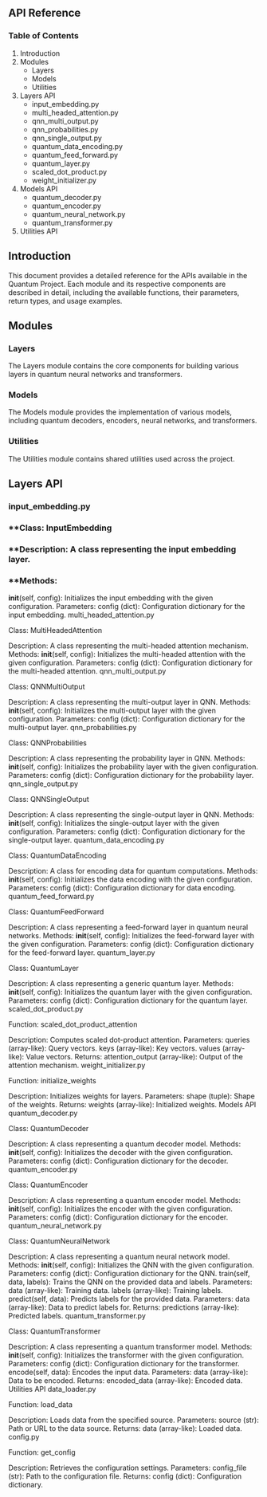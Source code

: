 ## **API Reference**

### **Table of Contents**

1. Introduction
2. Modules
   * Layers
   * Models
   * Utilities
3. Layers API
   * input_embedding.py
   * multi_headed_attention.py
   * qnn_multi_output.py
   * qnn_probabilities.py
   * qnn_single_output.py
   * quantum_data_encoding.py
   * quantum_feed_forward.py
   * quantum_layer.py
   * scaled_dot_product.py
   * weight_initializer.py
4. Models API
   * quantum_decoder.py
   * quantum_encoder.py
   * quantum_neural_network.py
   * quantum_transformer.py
5. Utilities API


## **Introduction**
This document provides a detailed reference for the APIs available in the Quantum Project. Each module and its respective components are described in detail, including the available functions, their parameters, return types, and usage examples.

## **Modules**

### **Layers**

The Layers module contains the core components for building various layers in quantum neural networks and transformers.

### **Models**

The Models module provides the implementation of various models, including quantum decoders, encoders, neural networks, and transformers.

### **Utilities**

The Utilities module contains shared utilities used across the project.

## **Layers API**
### **input_embedding.py**

### **Class: InputEmbedding

### **Description: A class representing the input embedding layer.
### **Methods:
   __init__(self, config): Initializes the input embedding with the given configuration.
Parameters:
config (dict): Configuration dictionary for the input embedding.
multi_headed_attention.py

Class: MultiHeadedAttention

Description: A class representing the multi-headed attention mechanism.
Methods:
__init__(self, config): Initializes the multi-headed attention with the given configuration.
Parameters:
config (dict): Configuration dictionary for the multi-headed attention.
qnn_multi_output.py

Class: QNNMultiOutput

Description: A class representing the multi-output layer in QNN.
Methods:
__init__(self, config): Initializes the multi-output layer with the given configuration.
Parameters:
config (dict): Configuration dictionary for the multi-output layer.
qnn_probabilities.py

Class: QNNProbabilities

Description: A class representing the probability layer in QNN.
Methods:
__init__(self, config): Initializes the probability layer with the given configuration.
Parameters:
config (dict): Configuration dictionary for the probability layer.
qnn_single_output.py

Class: QNNSingleOutput

Description: A class representing the single-output layer in QNN.
Methods:
__init__(self, config): Initializes the single-output layer with the given configuration.
Parameters:
config (dict): Configuration dictionary for the single-output layer.
quantum_data_encoding.py

Class: QuantumDataEncoding

Description: A class for encoding data for quantum computations.
Methods:
__init__(self, config): Initializes the data encoding with the given configuration.
Parameters:
config (dict): Configuration dictionary for data encoding.
quantum_feed_forward.py

Class: QuantumFeedForward

Description: A class representing a feed-forward layer in quantum neural networks.
Methods:
__init__(self, config): Initializes the feed-forward layer with the given configuration.
Parameters:
config (dict): Configuration dictionary for the feed-forward layer.
quantum_layer.py

Class: QuantumLayer

Description: A class representing a generic quantum layer.
Methods:
__init__(self, config): Initializes the quantum layer with the given configuration.
Parameters:
config (dict): Configuration dictionary for the quantum layer.
scaled_dot_product.py

Function: scaled_dot_product_attention

Description: Computes scaled dot-product attention.
Parameters:
queries (array-like): Query vectors.
keys (array-like): Key vectors.
values (array-like): Value vectors.
Returns:
attention_output (array-like): Output of the attention mechanism.
weight_initializer.py

Function: initialize_weights

Description: Initializes weights for layers.
Parameters:
shape (tuple): Shape of the weights.
Returns:
weights (array-like): Initialized weights.
Models API
quantum_decoder.py

Class: QuantumDecoder

Description: A class representing a quantum decoder model.
Methods:
__init__(self, config): Initializes the decoder with the given configuration.
Parameters:
config (dict): Configuration dictionary for the decoder.
quantum_encoder.py

Class: QuantumEncoder

Description: A class representing a quantum encoder model.
Methods:
__init__(self, config): Initializes the encoder with the given configuration.
Parameters:
config (dict): Configuration dictionary for the encoder.
quantum_neural_network.py

Class: QuantumNeuralNetwork

Description: A class representing a quantum neural network model.
Methods:
__init__(self, config): Initializes the QNN with the given configuration.
Parameters:
config (dict): Configuration dictionary for the QNN.
train(self, data, labels): Trains the QNN on the provided data and labels.
Parameters:
data (array-like): Training data.
labels (array-like): Training labels.
predict(self, data): Predicts labels for the provided data.
Parameters:
data (array-like): Data to predict labels for.
Returns:
predictions (array-like): Predicted labels.
quantum_transformer.py

Class: QuantumTransformer

Description: A class representing a quantum transformer model.
Methods:
__init__(self, config): Initializes the transformer with the given configuration.
Parameters:
config (dict): Configuration dictionary for the transformer.
encode(self, data): Encodes the input data.
Parameters:
data (array-like): Data to be encoded.
Returns:
encoded_data (array-like): Encoded data.
Utilities API
data_loader.py

Function: load_data

Description: Loads data from the specified source.
Parameters:
source (str): Path or URL to the data source.
Returns:
data (array-like): Loaded data.
config.py

Function: get_config

Description: Retrieves the configuration settings.
Parameters:
config_file (str): Path to the configuration file.
Returns:
config (dict): Configuration dictionary.
